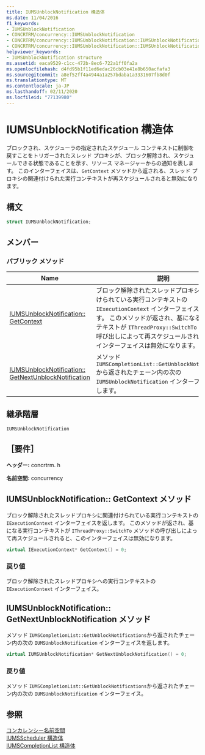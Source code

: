 ```yaml
---
title: IUMSUnblockNotification 構造体
ms.date: 11/04/2016
f1_keywords:
- IUMSUnblockNotification
- CONCRTRM/concurrency::IUMSUnblockNotification
- CONCRTRM/concurrency::IUMSUnblockNotification::IUMSUnblockNotification::GetContext
- CONCRTRM/concurrency::IUMSUnblockNotification::IUMSUnblockNotification::GetNextUnblockNotification
helpviewer_keywords:
- IUMSUnblockNotification structure
ms.assetid: eaca9529-c1cc-472b-8ec6-722a1ff0fa2a
ms.openlocfilehash: d4fd95b1f11ed6edac26cb03e41e8b650acfafa3
ms.sourcegitcommit: a8ef52ff4a4944a1a257bdaba1a3331607fb8d0f
ms.translationtype: MT
ms.contentlocale: ja-JP
ms.lasthandoff: 02/11/2020
ms.locfileid: "77139980"
---
```

# <a name="iumsunblocknotification-structure"></a>IUMSUnblockNotification 構造体

ブロックされ、スケジューラの指定されたスケジュール コンテキストに制御を戻すことをトリガーされたスレッド プロキシが、ブロック解除され、スケジュールできる状態であることを示す、リソース マネージャーからの通知を表します。 このインターフェイスは、`GetContext` メソッドから返される、スレッド プロキシの関連付けられた実行コンテキストが再スケジュールされると無効になります。

## <a name="syntax"></a>構文

```cpp
struct IUMSUnblockNotification;
```

## <a name="members"></a>メンバー

### <a name="public-methods"></a>パブリック メソッド

|Name|説明|
|----------|-----------------|
|[IUMSUnblockNotification:: GetContext](#getcontext)|ブロック解除されたスレッドプロキシに関連付けられている実行コンテキストの `IExecutionContext` インターフェイスを返します。 このメソッドが返され、基になる実行コンテキストが `IThreadProxy::SwitchTo` メソッドの呼び出しによって再スケジュールされると、このインターフェイスは無効になります。|
|[IUMSUnblockNotification:: GetNextUnblockNotification](#getnextunblocknotification)|メソッド `IUMSCompletionList::GetUnblockNotifications`から返されたチェーン内の次の `IUMSUnblockNotification` インターフェイスを返します。|

## <a name="inheritance-hierarchy"></a>継承階層

`IUMSUnblockNotification`

## <a name="requirements"></a>［要件］

**ヘッダー:** concrtrm. h

**名前空間:** concurrency

## <a name="getcontext"></a>IUMSUnblockNotification:: GetContext メソッド

ブロック解除されたスレッドプロキシに関連付けられている実行コンテキストの `IExecutionContext` インターフェイスを返します。 このメソッドが返され、基になる実行コンテキストが `IThreadProxy::SwitchTo` メソッドの呼び出しによって再スケジュールされると、このインターフェイスは無効になります。

```cpp
virtual IExecutionContext* GetContext() = 0;
```

### <a name="return-value"></a>戻り値

ブロック解除されたスレッドプロキシへの実行コンテキストの `IExecutionContext` インターフェイス。

## <a name="getnextunblocknotification"></a>IUMSUnblockNotification:: GetNextUnblockNotification メソッド

メソッド `IUMSCompletionList::GetUnblockNotifications`から返されたチェーン内の次の `IUMSUnblockNotification` インターフェイスを返します。

```cpp
virtual IUMSUnblockNotification* GetNextUnblockNotification() = 0;
```

### <a name="return-value"></a>戻り値

メソッド `IUMSCompletionList::GetUnblockNotifications`から返されたチェーン内の次の `IUMSUnblockNotification` インターフェイス。

## <a name="see-also"></a>参照

[コンカレンシー名前空間](concurrency-namespace.md)<br/>
[IUMSScheduler 構造体](iumsscheduler-structure.md)<br/>
[IUMSCompletionList 構造体](iumscompletionlist-structure.md)
